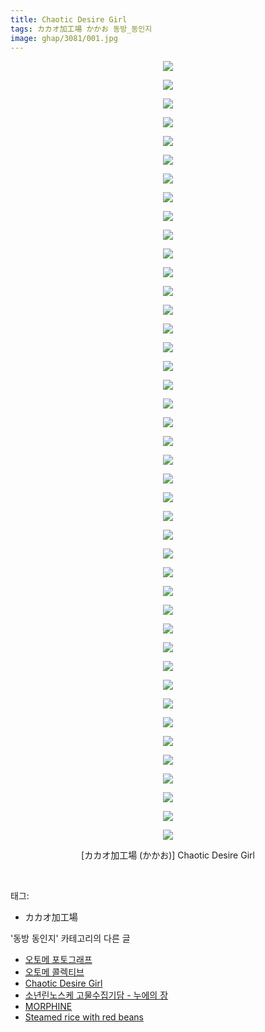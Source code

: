 ```yaml
---
title: Chaotic Desire Girl
tags: カカオ加工場 かかお 동방_동인지
image: ghap/3081/001.jpg
---
```

<div class="article">
<p style="text-align: center; clear: none; float: none;"><img src="{{ site.nasurl }}/ghap/3081/001.jpg"/></p>
<p style="text-align: center; clear: none; float: none;"><img src="{{ site.nasurl }}/ghap/3081/002.jpg"/></p>
<p style="text-align: center; clear: none; float: none;"><img src="{{ site.nasurl }}/ghap/3081/003.jpg"/></p>
<p style="text-align: center; clear: none; float: none;"><img src="{{ site.nasurl }}/ghap/3081/004.jpg"/></p>
<p style="text-align: center; clear: none; float: none;"><img src="{{ site.nasurl }}/ghap/3081/005.jpg"/></p>
<p style="text-align: center; clear: none; float: none;"><img src="{{ site.nasurl }}/ghap/3081/006.jpg"/></p>
<p style="text-align: center; clear: none; float: none;"><img src="{{ site.nasurl }}/ghap/3081/007.jpg"/></p>
<p style="text-align: center; clear: none; float: none;"><img src="{{ site.nasurl }}/ghap/3081/008.jpg"/></p>
<p style="text-align: center; clear: none; float: none;"><img src="{{ site.nasurl }}/ghap/3081/009.jpg"/></p>
<p style="text-align: center; clear: none; float: none;"><img src="{{ site.nasurl }}/ghap/3081/010.jpg"/></p>
<p style="text-align: center; clear: none; float: none;"><img src="{{ site.nasurl }}/ghap/3081/011.jpg"/></p>
<p style="text-align: center; clear: none; float: none;"><img src="{{ site.nasurl }}/ghap/3081/012.jpg"/></p>
<p style="text-align: center; clear: none; float: none;"><img src="{{ site.nasurl }}/ghap/3081/013.jpg"/></p>
<p style="text-align: center; clear: none; float: none;"><img src="{{ site.nasurl }}/ghap/3081/014.jpg"/></p>
<p style="text-align: center; clear: none; float: none;"><img src="{{ site.nasurl }}/ghap/3081/015.jpg"/></p>
<p style="text-align: center; clear: none; float: none;"><img src="{{ site.nasurl }}/ghap/3081/016.jpg"/></p>
<p style="text-align: center; clear: none; float: none;"><img src="{{ site.nasurl }}/ghap/3081/017.jpg"/></p>
<p style="text-align: center; clear: none; float: none;"><img src="{{ site.nasurl }}/ghap/3081/018.jpg"/></p>
<p style="text-align: center; clear: none; float: none;"><img src="{{ site.nasurl }}/ghap/3081/019.jpg"/></p>
<p style="text-align: center; clear: none; float: none;"><img src="{{ site.nasurl }}/ghap/3081/020.jpg"/></p>
<p style="text-align: center; clear: none; float: none;"><img src="{{ site.nasurl }}/ghap/3081/021.jpg"/></p>
<p style="text-align: center; clear: none; float: none;"><img src="{{ site.nasurl }}/ghap/3081/022.jpg"/></p>
<p style="text-align: center; clear: none; float: none;"><img src="{{ site.nasurl }}/ghap/3081/023.jpg"/></p>
<p style="text-align: center; clear: none; float: none;"><img src="{{ site.nasurl }}/ghap/3081/024.jpg"/></p>
<p style="text-align: center; clear: none; float: none;"><img src="{{ site.nasurl }}/ghap/3081/025.jpg"/></p>
<p style="text-align: center; clear: none; float: none;"><img src="{{ site.nasurl }}/ghap/3081/026.jpg"/></p>
<p style="text-align: center; clear: none; float: none;"><img src="{{ site.nasurl }}/ghap/3081/027.jpg"/></p>
<p style="text-align: center; clear: none; float: none;"><img src="{{ site.nasurl }}/ghap/3081/028.jpg"/></p>
<p style="text-align: center; clear: none; float: none;"><img src="{{ site.nasurl }}/ghap/3081/029.jpg"/></p>
<p style="text-align: center; clear: none; float: none;"><img src="{{ site.nasurl }}/ghap/3081/030.jpg"/></p>
<p style="text-align: center; clear: none; float: none;"><img src="{{ site.nasurl }}/ghap/3081/031.jpg"/></p>
<p style="text-align: center; clear: none; float: none;"><img src="{{ site.nasurl }}/ghap/3081/032.jpg"/></p>
<p style="text-align: center; clear: none; float: none;"><img src="{{ site.nasurl }}/ghap/3081/033.jpg"/></p>
<p style="text-align: center; clear: none; float: none;"><img src="{{ site.nasurl }}/ghap/3081/034.jpg"/></p>
<p style="text-align: center; clear: none; float: none;"><img src="{{ site.nasurl }}/ghap/3081/035.jpg"/></p>
<p style="text-align: center; clear: none; float: none;"><img src="{{ site.nasurl }}/ghap/3081/036.jpg"/></p>
<p style="text-align: center; clear: none; float: none;"><img src="{{ site.nasurl }}/ghap/3081/037.jpg"/></p>
<p style="text-align: center; clear: none; float: none;"><img src="{{ site.nasurl }}/ghap/3081/038.jpg"/></p>
<p style="text-align: center; clear: none; float: none;"><img src="{{ site.nasurl }}/ghap/3081/039.jpg"/></p>
<p style="text-align: center; clear: none; float: none;"><img src="{{ site.nasurl }}/ghap/3081/040.jpg"/></p>
<p style="text-align: center; clear: none; float: none;"><img src="{{ site.nasurl }}/ghap/3081/041.jpg"/></p>
<p style="text-align: center; clear: none; float: none;"><img src="{{ site.nasurl }}/ghap/3081/042.jpg"/></p>
<p style="text-align: center; clear: none; float: none;">[カカオ加工場 (かかお)] Chaotic Desire Girl</p>
<p><br/></p>
</div><div class="tagTrail">
<p>태그: </p>
<ul>
<li>カカオ加工場</li>
</ul>
</div><div class="another">
<p>'동방 동인지' 카테고리의 다른 글</p>
<ul>
<li><a href="/2017-01-06-ghap_3083">오토메 포토그래프</a></li>
<li><a href="/2017-01-06-ghap_3082">오토메 콜렉티브</a></li>
<li><a href="/2017-01-05-ghap_3081">Chaotic Desire Girl</a></li>
<li><a href="/2017-01-05-ghap_3080">소년린노스케 고물수집기담 - 누에의 장</a></li>
<li><a href="/2017-01-05-ghap_3078">MORPHINE</a></li>
<li><a href="/2017-01-05-ghap_3077">Steamed rice with red beans</a></li>
</ul>
</div><div class="cb_module cb_fluid">
<div class="cb_wrt cb_profile">
</div><!-- commentList close -->
</div>